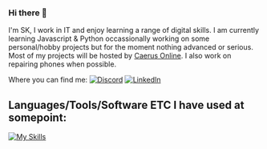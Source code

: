 ### Hi there 👋
I'm SK, I work in IT and enjoy learning a range of digital skills. I am currently learning Javascript & Python occassionally working on some personal/hobby projects but for the moment nothing advanced or serious. Most of my projects will be hosted by [Caerus Online](https://github.com/Caerus-Online/.github). I also work on repairing phones when possible. 

Where you can find me:
[![Discord](https://skillicons.dev/icons?i=discord)](https://discord.gg/QZCVBHurVz) [![LinkedIn](https://skillicons.dev/icons?i=linkedin)]([https://discord.gg/QZCVBHurVz](https://www.linkedin.com/in/shane-sweeney-406174218/))

## Languages/Tools/Software ETC I have used at somepoint:
[![My Skills](https://skillicons.dev/icons?i=js,html,css,python,bootstrap,react,astro,vscode,netlify,linux,docker)](https://skillicons.dev)

